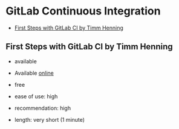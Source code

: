 # GitLab Continuous Integration

<!-- MarkdownTOC autolink="true" autoanchor="true" markdown_preview="github" -->

- [First Steps with GitLab CI by Timm Henning](#first-steps-with-gitlab-ci-by-timm-henning)

<!-- /MarkdownTOC -->

<a id="first-steps-with-gitlab-ci-by-timm-henning"></a>
## First Steps with GitLab CI by Timm Henning

- available 

- Available [online](https://henningtimm.gitlab.io/post/first_steps_with_gitlabci/)
- free
- ease of use: high
- recommendation: high
- length: very short (1 minute)
